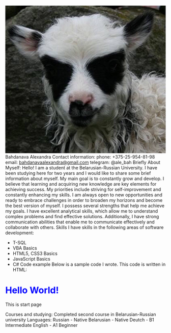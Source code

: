 ![avatar](/img/avatar.jpg "Avatar")
Bahdanava Alexandra
Contact information:
phone: +375-25-954-81-98
email: bahdanavaalexandra@gmail.com
telegram: @ale_bah
Briefly About Myself:
Hello! I am a student at the Belarusian-Russian University. I have been studying here for two years and I would like to share some brief information about myself. My main goal is to constantly grow and develop. I believe that learning and acquiring new knowledge are key elements for achieving success.
My priorities include striving for self-improvement and constantly enhancing my skills. I am always open to new opportunities and ready to embrace challenges in order to broaden my horizons and become the best version of myself.
I possess several strengths that help me achieve my goals. I have excellent analytical skills, which allow me to understand complex problems and find effective solutions. Additionally, I have strong communication abilities that enable me to communicate effectively and collaborate with others.
Skills
I have skills in the following areas of software development:
- T-SQL
- VBA Basics
- HTML5, CSS3 Basics
- JavaScript Basics
- C#
Code example
Below is a sample code I wrote. This code is written in HTML:
<!DOCTYPE html>
<html>
<head>
    <title>HTML</title>
    <style>
        h1 {
            color: blue;
        }
    </style>
</head>
<body>
    <h1>Hello World!</h1>
    <p>This is start page</p>
</body>
</html>
Courses and studying:
Completed second course in Belarusian-Russian university
Languages:
Russian - Native
Belarusian - Native
Deutch - B1 Intermediate
English - А1 Beginner